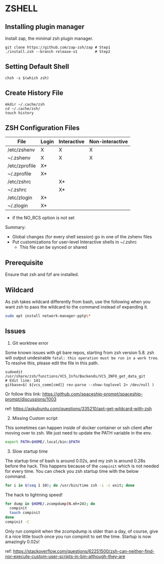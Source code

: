 # ZSHELL

## Installing plugin manager
Install zap, the minimal zsh plugin manager.

```
git clone https://github.com/zap-zsh/zap # Step1
./install.zsh --branch release-v1        # Step2
```

## Setting Default Shell

```
chsh -s $(which zsh)
```

## Create History File
```
mkdir ~/.cache/zsh
cd ~/.cache/zsh/
touch history
```

## ZSH Configuration Files

File | Login | Interactive | Non-interactive
--- | --- | --- | ---
/etc/zshenv | X | X | X
~/.zshenv | X | X | X 
/etc/zprofile | X* | | 
~/.zprofile | X* | | |
/etc/zshrc | | X* | |
~/.zshrc | | X* | |
/etc/zlogin | X* | | |
~/.zlogin | X* | | |

* if the NO_RCS option is not set

Summary:
- Global changes (for every shell session) go in one of the zshenv files
- Put customizations for user-level Interactive shells in ~/.zshrc
  - This file can be synced or shared

## Prerequisite

Ensure that zsh and fzf are installed.

## Wildcard

As zsh takes wildcard differently from bash, use the following when you want zsh to pass the wildcard to the command instead of expanding it.

```sh
sudo apt install network-manager-pptp\*
```

## Issues

1. Git worktree error

Some known issues with git bare repos, starting from zsh version 5.8.
zsh will output undesirable `fatal: this operation must be run in a work tree`.
To resolve this, please edit the file in this path.
```
sudoedit /usr/share/zsh/functions/VCS_Info/Backends/VCS_INFO_get_data_git
# Edit line: 141
gitbase=$( ${vcs_comm[cmd]} rev-parse --show-toplevel 2> /dev/null )
```
Or follow this link: https://github.com/spaceship-prompt/spaceship-prompt/discussions/1003

ref: https://askubuntu.com/questions/335210/apt-get-wildcard-with-zsh

2. Missing Custom script

This sometimes can happen inside of docker container or ssh client after moving over to zsh.
We just need to update the PATH variable in the env.
```bash
export PATH=$HOME/.local/bin:$PATH
```

3. Slow startup time

The startup time of bash is around 0.02s, and my zsh is around 0.28s before the hack.
This happens because of the `compinit` which is not needed for every time.
You can check you zsh startup time with the below command.
```bash
for i in $(seq 1 10); do /usr/bin/time zsh -i -c exit; done
```

The hack to lightning speed!
```bash
for dump in $HOME/.zcompdump(N.mh+24); do
  compinit
  touch compinit
done
compinit -C
```
Only run compinit when the zcompdump is older than a day, of course, give it
a nice little touch once you run compinit to set the time.
Startup is now amazingly 0.02s!

ref: https://stackoverflow.com/questions/62251500/zsh-can-neither-find-nor-execute-custom-user-scripts-in-bin-although-they-are

